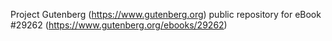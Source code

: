 Project Gutenberg (https://www.gutenberg.org) public repository for eBook #29262 (https://www.gutenberg.org/ebooks/29262)
